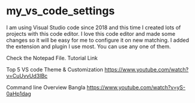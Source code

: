 # my_vs_code_settings

I am using Visual Studio code since 2018 and this time I created lots of projects with this code editor. I love this code editor and made some changes so it will be easy for me to configure it on new matching. I added the extension and plugin I use most. You can use any one of them.


Check the Notepad File. Tutorial Link

Top 5 VS code Theme & Customization
https://www.youtube.com/watch?v=CuUvvUd3IBc

Command line Overview Bangla
https://www.youtube.com/watch?v=yS-0aHp1dag


